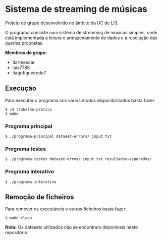 # Sistema de streaming de músicas

Projeto de grupo desenvolvido no âmbito da UC de LI3.

 O programa consiste num sistema de streaming de músicas simples, onde está implementada a leitura e armazenamento de dados e a resolução das _queries_ propostas.

**Membros do grupo:**

* darteescar
* luis7788
* tiagofigueiredo7

## Execução

Para executar o programa nos vários modos disponibilizados basta fazer:

```console
$ cd trabalho-pratico
$ make
```

### Programa principal

```console
$ ./programa-principal dataset-errors/ input.txt
```

### Programa testes

```console
$ ./programa-testes dataset-erros/ input.txt resultados-esperados/
```

### Programa interativo

```consolo
$ ./programa-interativo
```

## Remoção de ficheiros

Para remover os executáveis e outros ficheiros basta fazer:

```console
$ make clean
```

**Nota:** Os datasets utilizados não se encontram disponíveis neste repositório.